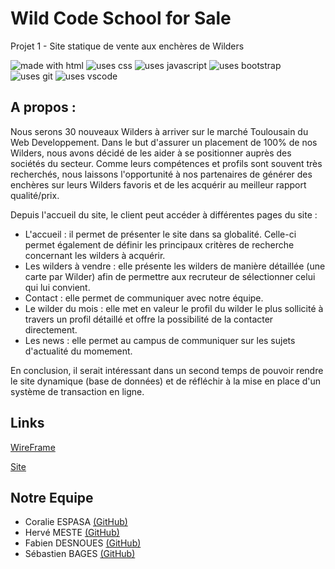 # Wild Code School for Sale

Projet 1 - Site statique de vente aux enchères de Wilders

<img  src="https://img.shields.io/badge/Uses-HTML-e44c21"  alt="made with html">  <img  src="https://img.shields.io/badge/Uses-CSS-274ee4"  alt="uses css">  <img  src="https://img.shields.io/badge/Uses-JS-efd81e"  alt="uses javascript">  <img  src="https://img.shields.io/badge/Uses-Bootstrap-543b79"  alt="uses bootstrap">  <img  src="https://img.shields.io/badge/Uses-Git-red.svg"  alt="uses git">  <img  src="https://img.shields.io/badge/Uses-VS Code-22a1eb"  alt="uses vscode">

## A propos :

Nous serons 30 nouveaux Wilders à arriver sur le marché Toulousain du Web Developpement. Dans le but d'assurer un placement de 100% de nos Wilders, nous avons décidé de les aider à se positionner auprès des sociétés du secteur. Comme leurs compétences et profils sont souvent très recherchés, nous laissons l'opportunité à nos partenaires de générer des enchères sur leurs Wilders favoris et de les acquérir au meilleur rapport qualité/prix.

Depuis l'accueil du site, le client peut accéder à différentes pages du site :

- L'accueil : il permet de présenter le site dans sa globalité. Celle-ci permet également de définir les principaux critères de recherche concernant les wilders à acquérir.
- Les wilders à vendre : elle présente les wilders de manière détaillée (une carte par Wilder) afin de permettre aux recruteur de sélectionner celui qui lui convient.
- Contact : elle permet de communiquer avec notre équipe.
- Le wilder du mois : elle met en valeur le profil du wilder le plus sollicité à travers un profil détaillé et offre la possibilité de la contacter directement.
- Les news : elle permet au campus de communiquer sur les sujets d'actualité du momement.

En conclusion, il serait intéressant dans un second temps de pouvoir rendre le site dynamique (base de données) et de réfléchir à la mise en place d'un système de transaction en ligne.

## Links

[WireFrame](http://wireframepro.mockflow.com/view/M8544a8a3684caba63d8df04a09ba7f8a1601374661160#/page/27ec8547002e4c2fa2f0eeca6d435116)

[Site](https://fabiend31.github.io/Projet1/)

## Notre Equipe

- Coralie ESPASA [(GitHub)](https://github.com/CoralieEspasa)
- Hervé MESTE [(GitHub)](https://github.com/gloups31)
- Fabien DESNOUES [(GitHub)](https://github.com/FabienD31)
- Sébastien BAGES [(GitHub)](https://github.com/sebastienbages)
